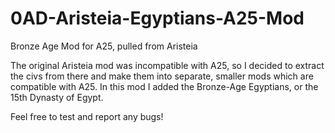 # 0AD-Aristeia-Egyptians-A25-Mod
Bronze Age Mod for A25, pulled from Aristeia

The original Aristeia mod was incompatible with A25, so I decided to extract the civs from there and make them into separate, smaller mods which are compatible with A25. 
In this mod I added the Bronze-Age Egyptians, or the 15th Dynasty of Egypt. 

Feel free to test and report any bugs!

